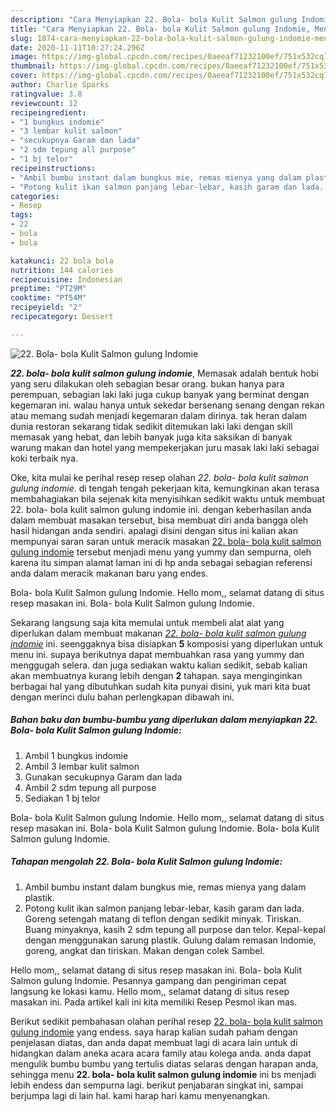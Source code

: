 ```yaml
---
description: "Cara Menyiapkan 22. Bola- bola Kulit Salmon gulung Indomie, Menggugah Selera"
title: "Cara Menyiapkan 22. Bola- bola Kulit Salmon gulung Indomie, Menggugah Selera"
slug: 1874-cara-menyiapkan-22-bola-bola-kulit-salmon-gulung-indomie-menggugah-selera
date: 2020-11-11T10:27:24.296Z
image: https://img-global.cpcdn.com/recipes/0aeeaf71232100ef/751x532cq70/22-bola-bola-kulit-salmon-gulung-indomie-foto-resep-utama.jpg
thumbnail: https://img-global.cpcdn.com/recipes/0aeeaf71232100ef/751x532cq70/22-bola-bola-kulit-salmon-gulung-indomie-foto-resep-utama.jpg
cover: https://img-global.cpcdn.com/recipes/0aeeaf71232100ef/751x532cq70/22-bola-bola-kulit-salmon-gulung-indomie-foto-resep-utama.jpg
author: Charlie Sparks
ratingvalue: 3.8
reviewcount: 12
recipeingredient:
- "1 bungkus indomie"
- "3 lembar kulit salmon"
- "secukupnya Garam dan lada"
- "2 sdm tepung all purpose"
- "1 bj telor"
recipeinstructions:
- "Ambil bumbu instant dalam bungkus mie, remas mienya yang dalam plastik."
- "Potong kulit ikan salmon panjang lebar-lebar, kasih garam dan lada. Goreng setengah matang di teflon dengan sedikit minyak. Tiriskan. Buang minyaknya, kasih 2 sdm tepung all purpose dan telor. Kepal-kepal dengan menggunakan sarung plastik. Gulung dalam remasan Indomie, goreng, angkat dan tiriskan. Makan dengan colek Sambel."
categories:
- Resep
tags:
- 22
- bola
- bola

katakunci: 22 bola bola 
nutrition: 144 calories
recipecuisine: Indonesian
preptime: "PT29M"
cooktime: "PT54M"
recipeyield: "2"
recipecategory: Dessert

---
```



![22. Bola- bola Kulit Salmon gulung Indomie](https://img-global.cpcdn.com/recipes/0aeeaf71232100ef/751x532cq70/22-bola-bola-kulit-salmon-gulung-indomie-foto-resep-utama.jpg)

<b><i>22. bola- bola kulit salmon gulung indomie</i></b>, Memasak adalah bentuk hobi yang seru dilakukan oleh sebagian besar orang. bukan hanya para perempuan, sebagian laki laki juga cukup banyak yang berminat dengan kegemaran ini. walau hanya untuk sekedar bersenang senang dengan rekan atau memang sudah menjadi kegemaran dalam dirinya. tak heran dalam dunia restoran sekarang tidak sedikit ditemukan laki laki dengan skill memasak yang hebat, dan lebih banyak juga kita saksikan di banyak warung makan dan hotel yang mempekerjakan juru masak laki laki sebagai koki terbaik nya.

Oke, kita mulai ke perihal resep resep olahan <i>22. bola- bola kulit salmon gulung indomie</i>. di tengah tengah pekerjaan kita, kemungkinan akan terasa membahagiakan bila sejenak kita menyisihkan sedikit waktu untuk membuat 22. bola- bola kulit salmon gulung indomie ini. dengan keberhasilan anda dalam membuat masakan tersebut, bisa membuat diri anda bangga oleh hasil hidangan anda sendiri. apalagi disini dengan situs ini kalian akan mempunyai saran saran untuk meracik masakan <u>22. bola- bola kulit salmon gulung indomie</u> tersebut menjadi menu yang yummy dan sempurna, oleh karena itu simpan alamat laman ini di hp anda sebagai sebagian referensi anda dalam meracik makanan baru yang endes.

Bola- bola Kulit Salmon gulung Indomie. Hello mom,, selamat datang di situs resep masakan ini. Bola- bola Kulit Salmon gulung Indomie.


Sekarang langsung saja kita memulai untuk membeli alat alat yang diperlukan dalam membuat makanan <u><i>22. bola- bola kulit salmon gulung indomie</i></u> ini. seenggaknya bisa disiapkan <b>5</b> komposisi yang diperlukan untuk menu ini. supaya berikutnya dapat membuahkan rasa yang yummy dan menggugah selera. dan juga sediakan waktu kalian sedikit, sebab kalian akan membuatnya kurang lebih dengan <b>2</b> tahapan. saya menginginkan berbagai hal yang dibutuhkan sudah kita punyai disini, yuk mari kita buat dengan merinci dulu bahan perlengkapan dibawah ini.

<!--inarticleads1-->

##### Bahan baku dan bumbu-bumbu yang diperlukan dalam menyiapkan 22. Bola- bola Kulit Salmon gulung Indomie:

1. Ambil 1 bungkus indomie
1. Ambil 3 lembar kulit salmon
1. Gunakan secukupnya Garam dan lada
1. Ambil 2 sdm tepung all purpose
1. Sediakan 1 bj telor


Bola- bola Kulit Salmon gulung Indomie. Hello mom,, selamat datang di situs resep masakan ini. Bola- bola Kulit Salmon gulung Indomie. Bola- bola Kulit Salmon gulung Indomie. 

<!--inarticleads2-->

##### Tahapan mengolah 22. Bola- bola Kulit Salmon gulung Indomie:

1. Ambil bumbu instant dalam bungkus mie, remas mienya yang dalam plastik.
1. Potong kulit ikan salmon panjang lebar-lebar, kasih garam dan lada. Goreng setengah matang di teflon dengan sedikit minyak. Tiriskan. Buang minyaknya, kasih 2 sdm tepung all purpose dan telor. Kepal-kepal dengan menggunakan sarung plastik. Gulung dalam remasan Indomie, goreng, angkat dan tiriskan. Makan dengan colek Sambel.


Hello mom,, selamat datang di situs resep masakan ini. Bola- bola Kulit Salmon gulung Indomie. Pesannya gampang dan pengiriman cepat langsung ke lokasi kamu. Hello mom,, selamat datang di situs resep masakan ini. Pada artikel kali ini kita memiliki Resep Pesmol ikan mas. 

Berikut sedikit pembahasan olahan perihal resep <u>22. bola- bola kulit salmon gulung indomie</u> yang endess. saya harap kalian sudah paham dengan penjelasan diatas, dan anda dapat membuat lagi di acara lain untuk di hidangkan dalam aneka acara acara family atau kolega anda. anda dapat mengulik bumbu bumbu yang tertulis diatas selaras dengan harapan anda, sehingga menu <b>22. bola- bola kulit salmon gulung indomie</b> ini bs menjadi lebih endess dan sempurna lagi. berikut penjabaran singkat ini, sampai berjumpa lagi di lain hal. kami harap hari kamu menyenangkan.
